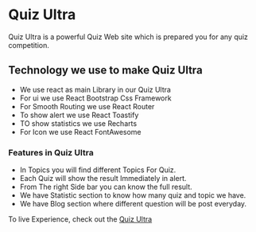 # Quiz Ultra

Quiz Ultra is a powerful Quiz Web site which is prepared you for any quiz competition.

## Technology we use to make Quiz Ultra

- We use react as main Library in our Quiz Ultra
- For ui we use React Bootstrap Css Framework
- For Smooth Routing we use React Router
- To show alert we use React Toastify
- TO show statistics we use Recharts
- For Icon we use React FontAwesome


### Features in Quiz Ultra

- In Topics you will find different Topics For Quiz.
- Each Quiz will show the result Immediately in alert.
- From The right Side bar you can know the full result.
- We have Statistic section to know how many quiz and topic we have.
- We have Blog section where different question will be post everyday.

To live Experience, check out the [Quiz Ultra](https://app.netlify.com/sites/quiz-ultra-9/settings/general)
